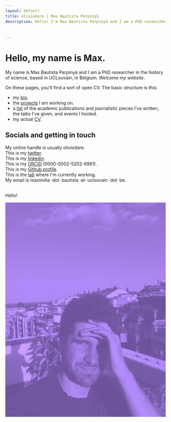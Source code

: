 ```yaml
---
layout: default
title: oliviodare | Max Bautista Perpinyà
description: Hello! I'm Max Bautista Perpinyà and I am a PhD researcher in the history of science, based in UCLouvain, in Belgium.


---
```



# Hello, my name is Max.

My name is Max Bautista Perpinyà and I am a PhD researcher in the history of science, based in UCLouvain, in Belgium. *Welcome my website*.

On these pages, you'll find a sort of open CV. The basic structure is this:

- my [bio](bio.html).
- the [projects](projects.html) I am working on.
- a [list](pubs.html) of the academic publications and journalistic pieces I've written, the talks I've given, and events I hosted.
- my actual <a href="https://oliviodare.github.io/cv/" target="_blank">CV</a>.


## Socials and getting in touch
My online handle is usually oliviodare.  
This is my <a href="https://twitter.com/oliviodare" target="_blank">twitter</a>.  
This is my <a href="https://www.linkedin.com/in/max-bp/" target="_blank">linkedin</a>.  
This is my <a href="https://orcid.org/0000-0002-5202-6961" target="_blank">ORCID</a> (0000-0002-5202-6961).  
This is my <a href="https://github.com/oliviodare" target="_blank">Github profile</a>.  
This is the <a href="https://pencelab.be/" target="_blank">lab</a> where I'm currently working.   
My email is maximilia ·dot· bautista ·at· uclouvain ·dot· be.

<br>
Hello!

![1_ME.jpg](1_ME.jpg)
